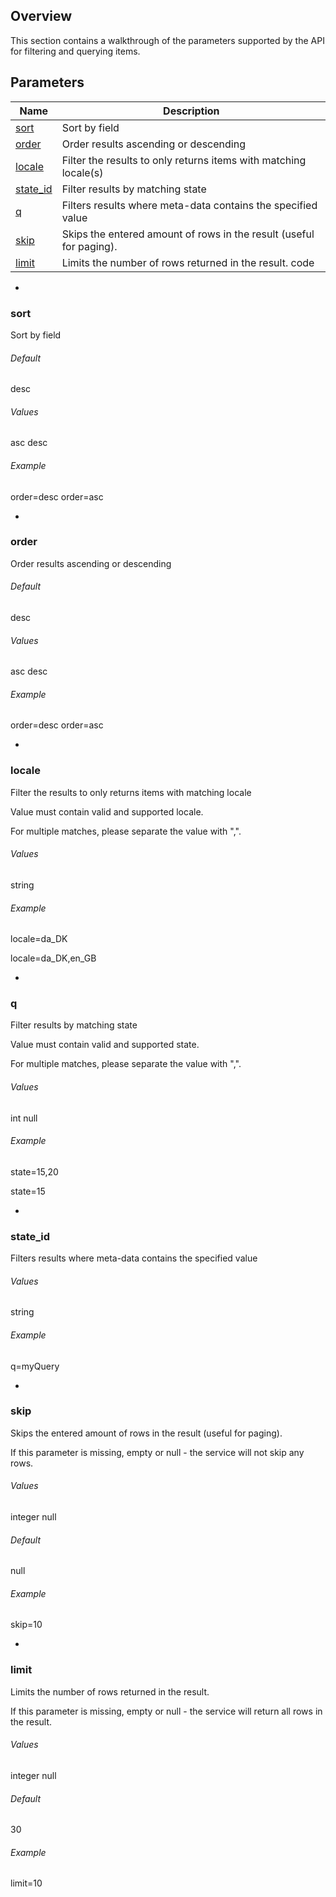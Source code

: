 ## Overview
This section contains a walkthrough of the parameters supported by the API for filtering and querying items.

## Parameters

|Name|Description|
|---|---|
|[sort](#parameter_sort)|Sort by field|
|[order](#parameter_order)|Order results ascending or descending|
|[locale](#parameter_locale)|Filter the results to only returns items with matching locale(s)|
|[state_id](#parameter_state_id)|Filter results by matching state|
|[q](#parameter_q)|Filters results where meta-data contains the specified value|
|[skip](#parameter_skip)|Skips the entered amount of rows in the result (useful for paging).|
|[limit](#parameter_limit)|Limits the number of rows returned in the result. code|

-

### <a name="parameter_sort"></a> sort
Sort by field

###### Default
desc
###### Values
asc
desc

###### Example
order=desc
order=asc

-

### <a name="parameter_order"></a> order
Order results ascending or descending

###### Default
desc

###### Values
asc
desc

###### Example
order=desc
order=asc

-

### <a name="parameter_locale"></a> locale
Filter the results to only returns items with matching locale

Value must contain valid and supported locale.

For multiple matches, please separate the value with ",".

###### Values
string

###### Example
locale=da_DK

locale=da_DK,en_GB

-

### <a name="parameter_state_id"></a> q
Filter results by matching state

Value must contain valid and supported state.

For multiple matches, please separate the value with ",".

###### Values
int
null

###### Example
state=15,20

state=15

-

### <a name="parameter_q"></a> state_id
Filters results where meta-data contains the specified value

###### Values
string

###### Example
q=myQuery

-

### <a name="parameter_skip"></a> skip
Skips the entered amount of rows in the result (useful for paging).

If this parameter is missing, empty or null - the service will not skip any rows.

###### Values
integer
null

###### Default
null

###### Example
skip=10

-

### <a name="parameter_limit"></a> limit
Limits the number of rows returned in the result.

If this parameter is missing, empty or null - the service will return all rows in the result.

###### Values
integer
null

###### Default
30

###### Example
limit=10